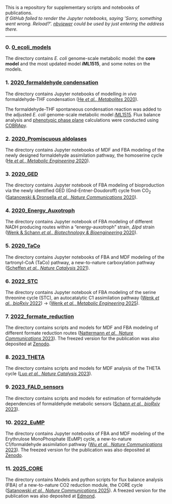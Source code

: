 This is a repository for supplementary scripts and notebooks of publications.  
_If GitHub failed to render the Jupyter notebooks, saying 'Sorry, something went wrong. Reload?'. [nbviewer](https://nbviewer.jupyter.org/) could be used by just entering the address there._  

---
### 0. [0_ecoli_models](0_ecoli_models)
The directory contains *E. coli* genome-scale metabolic model: the **core model** and the most updated model ***i*ML1515**, and some notes on the models. 

### 1. [2020_formaldehyde condensation](2020_formaldehyde%20condensation)
The directory contains Jupyter notebooks of modelling _in vivo_ formaldehyde-THF
condensation ([He *et al.*, *Metabolites* 2020](https://doi.org/10.3390/metabo10020065)). 

The formaldehyde-THF spontaneous condensation reaction was added to the 
adjusted *E. coli* genome-scale metabolic model [*i*ML1515](https://doi.org/10.1038/nbt.3956). 
Flux balance analysis and [phenotypic phase plane](https://doi.org/10.1002/bit.10047) 
calculations were conducted using [COBRApy](https://doi.org/10.1186/1752-0509-7-74).


### 2. [2020_Promiscuous aldolases](2020_Promiscuous%20aldolases)
The directory contains Jupyter notebooks of MDF and FBA modeling of the newly designed formaldehyde assimilation pathway, the homoserine cycle ([He *et al.*, *Metabolic Engineering* 2020](https://doi.org/10.1016/j.ymben.2020.03.002)).

### 3. [2020_GED](2020_GED)
The directory contains Jupyter notebook of FBA modeling of bioproduction via the newly identified GED (Gnd-Entner-Doudoroff) cycle from CO<sub>2</sub> ([Satanowski & Dronsella *et al.*, *Nature Communications* 2020](https://doi.org/10.1038/s41467-020-19564-5)).

### 4. [2020_Energy_Auxotroph](2020_Energy_Auxotroph/LPD_FBA.ipynb)
The directory contains Jupyter notebook of FBA modeling of different NADH producing routes within a “energy-auxotroph” strain, _&Delta;lpd_ strain ([Wenk & Schann *et al.*, *Biotechnology & Bioengineering* 2020](https://doi.org/10.1002/bit.27490)).

### 5. [2020_TaCo](2020_TaCo)
The directory contains Jupyter notebooks of FBA and MDF modeling of the tartronyl-CoA (TaCo) pathway, a new-to-nature carboxylation pathway ([Scheffen *et al.*, *Nature Catalysis* 2021](https://doi.org/10.1038/s41929-020-00557-y)).

### 6. [2022_STC](2022_STC)
The directory contains Jupyter notebook of FBA modeling of the serine threonine cycle (STC), an autocatalytic C1 assimilation pathway ([Wenk *et al.*, *bioRxiv* 2022](https://www.biorxiv.org/content/10.1101/2022.09.28.509898v1)) -> ([Wenk *et al.*, *Metabolic Engineering* 2025](https://doi.org/10.1016/j.ymben.2024.10.007)).

### 7. [2022_formate_reduction](2022_formate_reduction)  
The directory contains scripts and models for MDF and FBA modeling of different formate reduction routes ([Nattermann *et al.*, *Nature Communications* 2023](https://www.nature.com/articles/s41467-023-38072-w)). The freezed version for the publication was also deposited at [Zenodo](https://doi.org/10.5281/zenodo.7752828).

### 8. [2023_THETA](2023_THETA)  
The directory contains scripts and models for MDF analysis of the THETA cycle ([Luo *et al.*, *Nature Catalysis* 2023](https://doi.org/10.1038/s41929-023-01079-z)).   

### 9. [2023_FALD_sensors](2023_FALD_sensors)   
The directory contains scripts and models for estimation of formaldehyde dependencies of formaldehyde metabolic sensors ([Schann *et al.*, *bioRxiv* 2023](https://www.biorxiv.org/content/10.1101/2023.06.29.547045v1)).

### 10. [2022_EuMP](2022_EuMP)   
The directory contains Jupyter notebooks of FBA and MDF modeling of the Erythrulose MonoPhosphate (EuMP) cycle, a new-to-nature C1/formaldehyde assimilation pathway ([Wu *et al.*, *Nature Communications* 2023](https://doi.org/10.1038/s41467-023-44247-2)). The freezed version for the publication was also deposited at [Zenodo](https://doi.org/10.5281/zenodo.10207936).

### 11. [2025_CORE](2024_CORE)
The directory contains Models and python scripts for flux balance analysis (FBA) of a new-to-nature CO2 reduction module, the CORE cycle ([Satanowski *et al.*, *Nature Communications* 2025](https://doi.org/10.1038/s41467-025-57549-4)). A freezed version for the publication was also deposited at [Edmond](https://doi.org/10.17617/3.V8KJFV).